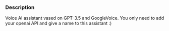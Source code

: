 ### Description
Voice AI assistant vased on GPT-3.5 and GoogleVoice.
You only need to add your openai API and give a name to this assistant :)
